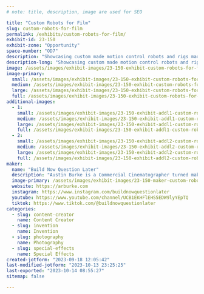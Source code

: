 ```yaml
---
# note: title, description, image are used for SEO

title: "Custom Robots for Film"
slug: custom-robots-for-film
permalink: /exhibits/custom-robots-for-film/
exhibit-id: 23-150
exhibit-zone: "Opportunity"
space-number: "OD7"
description: "Showcasing custom made motion control robots and rigs made for film and commercials. "
description-long: "Showcasing custom made motion control robots and rigs made for film and commercials. From Rigs made in my garage paired with high speed cameras to capture images in slow motion. "
image: /assets/images/exhibit-images/23-150-exhibit-custom-robots-for-film-104225455-10214254633354558-2156482254433162842-n-large.jpg
image-primary: 
  small: /assets/images/exhibit-images/23-150-exhibit-custom-robots-for-film-104225455-10214254633354558-2156482254433162842-n-small.jpg
  medium: /assets/images/exhibit-images/23-150-exhibit-custom-robots-for-film-104225455-10214254633354558-2156482254433162842-n-medium.jpg
  large: /assets/images/exhibit-images/23-150-exhibit-custom-robots-for-film-104225455-10214254633354558-2156482254433162842-n-large.jpg
  full: /assets/images/exhibit-images/23-150-exhibit-custom-robots-for-film-104225455-10214254633354558-2156482254433162842-n-full.jpg
additional-images: 
  - 1:
    small: /assets/images/exhibit-images/23-150-exhibit-addl1-custom-robots-for-film-screenshot-2023-09-18-112838-small.jpg
    medium: /assets/images/exhibit-images/23-150-exhibit-addl1-custom-robots-for-film-screenshot-2023-09-18-112838-medium.jpg
    large: /assets/images/exhibit-images/23-150-exhibit-addl1-custom-robots-for-film-screenshot-2023-09-18-112838-large.jpg
    full: /assets/images/exhibit-images/23-150-exhibit-addl1-custom-robots-for-film-screenshot-2023-09-18-112838-full.jpg
  - 2:
    small: /assets/images/exhibit-images/23-150-exhibit-addl2-custom-robots-for-film-screenshot-2023-09-18-112936-small.jpg
    medium: /assets/images/exhibit-images/23-150-exhibit-addl2-custom-robots-for-film-screenshot-2023-09-18-112936-medium.jpg
    large: /assets/images/exhibit-images/23-150-exhibit-addl2-custom-robots-for-film-screenshot-2023-09-18-112936-large.jpg
    full: /assets/images/exhibit-images/23-150-exhibit-addl2-custom-robots-for-film-screenshot-2023-09-18-112936-full.jpg
maker: 
  name: "Build Now Question Later"
  description: "Austin Burke is a Commercial Cinematographer turned maker. From what started out to shooting commercials and lead to building custom camera rigs to film complex shots lead to a world of experimentation building all sorts of projects from practical devices to crazy art pieces."
  image-primary: /assets/images/exhibit-images/23-150-maker-custom-robots-for-film-buildnowquestionlater-medium.jpg
  website: https://arburke.com
  instagram: https://www.instagram.com/buildnowquestionlater
  youtube: https://www.youtube.com/channel/UCB1EKHFlEHS5EDW9lyYEpTQ
  tiktok: https://www.tiktok.com/@buildnowquestionlater
categories: 
  - slug: content-creator
    name: Content Creator
  - slug: invention
    name: Invention
  - slug: photography
    name: Photography
  - slug: special-effects
    name: Special Effects
created-jotform: "2023-09-18 12:05:42"
last-modified-jotform: "2023-10-13 23:25:25"
last-exported: "2023-10-14 08:55:27"
sitemap: false

---
```

